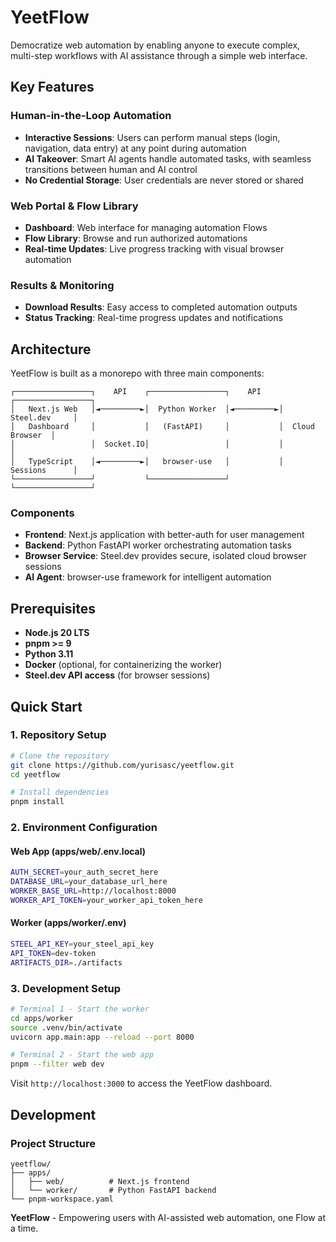 # YeetFlow

Democratize web automation by enabling anyone to execute complex, multi-step workflows with AI assistance through a simple web interface.

## Key Features

### Human-in-the-Loop Automation
- **Interactive Sessions**: Users can perform manual steps (login, navigation, data entry) at any point during automation
- **AI Takeover**: Smart AI agents handle automated tasks, with seamless transitions between human and AI control
- **No Credential Storage**: User credentials are never stored or shared

### Web Portal & Flow Library
- **Dashboard**: Web interface for managing automation Flows
- **Flow Library**: Browse and run authorized automations
- **Real-time Updates**: Live progress tracking with visual browser automation

### Results & Monitoring
- **Download Results**: Easy access to completed automation outputs
- **Status Tracking**: Real-time progress updates and notifications

## Architecture

YeetFlow is built as a monorepo with three main components:

```
┌─────────────────┐    API    ┌─────────────────┐    API    ┌─────────────────┐
│   Next.js Web   │◄─────────►│  Python Worker  │◄─────────►│   Steel.dev     │
│   Dashboard     │           │   (FastAPI)     │           │  Cloud Browser  │
│                 │  Socket.IO│                 │           │                 │
│   TypeScript    │◄─────────►│   browser-use   │           │   Sessions      │
└─────────────────┘           └─────────────────┘           └─────────────────┘
```

### Components

- **Frontend**: Next.js application with better-auth for user management
- **Backend**: Python FastAPI worker orchestrating automation tasks
- **Browser Service**: Steel.dev provides secure, isolated cloud browser sessions
- **AI Agent**: browser-use framework for intelligent automation

## Prerequisites

- **Node.js 20 LTS**
- **pnpm >= 9**
- **Python 3.11**
- **Docker** (optional, for containerizing the worker)
- **Steel.dev API access** (for browser sessions)

## Quick Start

### 1. Repository Setup

```bash
# Clone the repository
git clone https://github.com/yurisasc/yeetflow.git
cd yeetflow

# Install dependencies
pnpm install
```

### 2. Environment Configuration

#### Web App (apps/web/.env.local)
```bash
AUTH_SECRET=your_auth_secret_here
DATABASE_URL=your_database_url_here
WORKER_BASE_URL=http://localhost:8000
WORKER_API_TOKEN=your_worker_api_token_here
```

#### Worker (apps/worker/.env)
```bash
STEEL_API_KEY=your_steel_api_key
API_TOKEN=dev-token
ARTIFACTS_DIR=./artifacts
```

### 3. Development Setup

```bash
# Terminal 1 - Start the worker
cd apps/worker
source .venv/bin/activate
uvicorn app.main:app --reload --port 8000

# Terminal 2 - Start the web app
pnpm --filter web dev
```

Visit `http://localhost:3000` to access the YeetFlow dashboard.

## Development

### Project Structure

```
yeetflow/
├── apps/
│   ├── web/          # Next.js frontend
│   └── worker/       # Python FastAPI backend
└── pnpm-workspace.yaml
```

**YeetFlow** - Empowering users with AI-assisted web automation, one Flow at a time.
